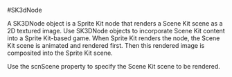 #SK3dNode

A SK3DNode object is a Sprite Kit node that renders a Scene Kit scene as a 2D textured image. Use SK3DNode objects to incorporate Scene Kit content into a Sprite Kit-based game. When Sprite Kit renders the node, the Scene Kit scene is animated and rendered first. Then this rendered image is composited into the Sprite Kit scene.

Use the scnScene property to specify the Scene Kit scene to be rendered.
